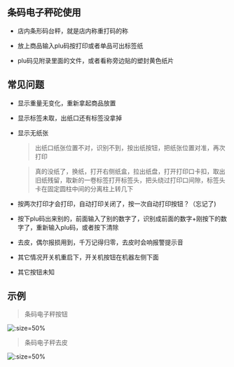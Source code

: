 ## 条码电子秤砣使用

* 店内条形码台秤，就是店内称重打码的称

* 放上商品输入plu码按打印或者单品可出标签纸

* plu码见附录里面的文件，或者看称旁边贴的塑封黄色纸片

## 常见问题

* 显示重量无变化，重新拿起商品放置

* 显示标签未取，出纸口还有标签没拿掉

* 显示无纸张

	> 出纸口纸张位置不对，识别不到，按出纸按钮，把纸张位置对准，再次打印

	> 真的没纸了，换纸，打开右侧纸盒，拉出纸盘，打开打印口卡扣，取出旧纸残留，取新的一卷标签打开标签头，把头绕过打印口间隙，标签头卡在固定圆柱中间的分离柱上转几下

* 按两次打印才会打印，自动打印关闭了，按一次自动打印按钮？（忘记了)

* 按下plu码出来别的，前面输入了别的数字了，识别成前面的数字+刚按下的数字了，重新输入plu码，或者按下清除

* 去皮，偶尔报损用到，千万记得归零，去皮时会响报警提示音

* 其它情况开关机重启下，开关机按钮在机器左侧下面

* 其它按钮未知

## 示例

> 条码电子秤按钮

![](https://gitee.com/GaloisFields/WORKFLOWS4COMPANY/raw/master/resources/pic/equipment/条形码电子秤按钮.jpeg ':size=50%')

> 条码电子秤去皮

![](https://gitee.com/GaloisFields/WORKFLOWS4COMPANY/raw/master/resources/pic/equipment/条形码电子秤去皮.jpeg ':size=50%')
